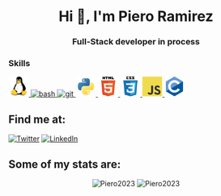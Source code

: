 <h1 align="center">Hi 👋, I'm Piero Ramirez</h1>
<h3 align="center">Full-Stack developer in process</h3>

</div>

<h3 align="left">Skills</h3>
<div>
  <a href="https://www.linux.org/" target="_blank" rel="noreferrer"> <img src="https://raw.githubusercontent.com/devicons/devicon/master/icons/linux/linux-original.svg" alt="linux" width="40" height="40"/>
</a>
  <a href="https://www.gnu.org/software/bash/" target="_blank" rel="noreferrer"> <img src="https://www.vectorlogo.zone/logos/gnu_bash/gnu_bash-icon.svg" alt="bash" width="40" height="40"/> </a>
  <a href="https://git-scm.com/" target="_blank" rel="noreferrer"> <img src="https://www.vectorlogo.zone/logos/git-scm/git-scm-icon.svg" alt="git" width="40" height="40"/>
</a>
  <a href="https://www.python.org" target="_blank" rel="noreferrer"> <img src="https://raw.githubusercontent.com/devicons/devicon/master/icons/python/python-original.svg" alt="python" width="40" height="40"/>
</a>
  <a href="https://www.w3.org/html/" target="_blank" rel="noreferrer"> <img src="https://raw.githubusercontent.com/devicons/devicon/master/icons/html5/html5-original-wordmark.svg" alt="html5" width="40" height="40"/>
</a>
  <a href="https://www.w3schools.com/css/" target="_blank" rel="noreferrer"> <img src="https://raw.githubusercontent.com/devicons/devicon/master/icons/css3/css3-original-wordmark.svg" alt="css3" width="40" height="40"/>
</a>
  <a href="https://developer.mozilla.org/en-US/docs/Web/JavaScript" target="_blank" rel="noreferrer"> <img src="https://raw.githubusercontent.com/devicons/devicon/master/icons/javascript/javascript-original.svg" alt="javascript" width="40" height="40"/>
</a>
  <a href="https://www.cprogramming.com/" target="_blank" rel="noreferrer"> <img src="https://raw.githubusercontent.com/devicons/devicon/master/icons/c/c-original.svg" alt="c" width="40" height="40"/>
</a>
</div>

## Find me at:

[![Twitter](https://img.shields.io/badge/Twitter-@PieroFernandoR1-1DA1F2?style=for-the-badge&logo=twitter&logoColor=white&labelColor=101010)](https://twitter.com/PieroFernandoR1)
[![LinkedIn](https://img.shields.io/badge/LinkedIn-Piero_Ramirez-0077B5?style=for-the-badge&logo=linkedin&logoColor=white&labelColor=101010)](https://www.linkedin.com/in/piero-fernando-ram%C3%ADrez-esteban-33b8b822a/)

<h2>Some of my stats are:</h2>
<div align="center">
  <img width="43%" src="https://github-readme-stats.vercel.app/api/top-langs?username=Piero2023&show_icons=true&locale=en&layout=compact&theme=tokyonight" alt="Piero2023">
  <img width="51%" src="https://github-readme-stats.vercel.app/api?username=Piero2023&show_icons=true&locale=en&theme=tokyonight" alt="Piero2023">
</div>
